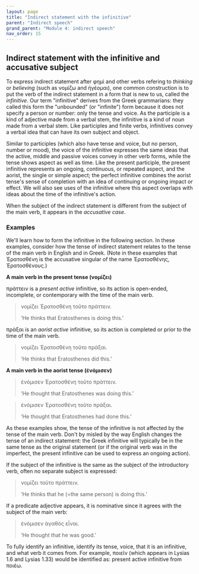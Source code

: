 ```yaml
---
layout: page
title: "Indirect statement with the infinitive"
parent: "Indirect speech"
grand_parent: "Module 4: indirect speech"
nav_order: 15
---
```


## Indirect statement with the infinitive and accusative subject

To express indirect statement after φημί and other verbs refering to *thinking* or *believing* (such as νομίζω and ἡγέομαι), one common construction is to put the verb of the indirect statement in a form that is new to us, called the  *infinitive*. Our term "infinitive" derives from the Greek grammarians: they called this form the "unbounded" (or "infinite") form because it does not specify a person or number: only the tense and voice. As the participle is a kind of adjective made from a verbal stem, the infinitive is a kind of noun made from a verbal stem. Like participles and finite verbs, infinitives convey a verbal idea that can have its own subject and object.

Similar to participles (which also have tense and voice, but no person, number or mood), the voice of the infinitive expresses the same ideas that the active, middle and passive voices convey in other verb forms, while the tense shows aspect as well as time. Like the present participle, the present infinitive represents an ongoing, continuous, or repeated aspect, and the aorist, the single or simple aspect; the perfect infinitive combines the aorist tense's sense of completion with an idea of continuing or ongoing impact or effect.  We will also see uses of the infinitive where this aspect overlaps with ideas about the time of the infinitive's action.

When the subject of the indirect statement is different from the subject of the main verb, it appears in the *accusative case*.
 
### Examples

We'll learn how to form the infinitive in the following section. In these examples, consider how the tense of indirect statement relates to the tense of the main verb in English and in Greek. (Note in these examples that Ἐρατοσθένη is the accusative singular of the name Ἐρατοσθένης, Ἐρατοσθένους.)

**A main verb in the present tense (νομίζει)** 

πράττειν is a *present active* infinitive, so its action is open-ended, incomplete, or contemporary with the time of the main verb.

> νομίζει Ἐρατοσθένη τοῦτο πράττειν.
>
> ‘He thinks that Eratosthenes is doing this.’


πράξαι is an *aorist active* infinitive, so its action is completed or prior to the time of the main verb.

> νομίζει Ἐρατοσθένη τοῦτο πράξαι. 
>
> ‘He thinks that Eratosthenes did this.’

**A main verb in the aorist tense (ἐνόμισεν)** 

> ἐνόμισεν Ἐρατοσθένη τοῦτο πράττειν. 
>
> ‘He thought that Eratosthenes was doing this.’

> ἐνόμισεν Ἐρατοσθένη τοῦτο πράξαι. 
>
> ‘He thought that Eratosthenes had done this.’


As these examples show, the tense of the infinitive is not affected by the tense of the main verb. Don't by misled by the way English changes the tense of an indirect statement: the Greek infinitive will typically be in the same tense as the original statement (or if the original verb was in the imperfect, the present infinitive can be used to express an ongoing action).

If the subject of the infinitive is the same as the subject of the introductory verb, often no separate subject is expressed:

> νομίζει τοῦτο πράττειν. 
>
>‘He thinks that he (=the same person) is doing this.’ 

If a predicate adjective appears, it is nominative since it agrees with the subject of the main verb:

> ἐνόμισεν ἀγαθὸς εἶναι. 
>
> ‘He thought that he was good.’


To fully identify an infinitive, identify its tense, voice, that it is an infinitive, and what verb it comes from. For example, ποιεῖν (which appears in Lysias 1.6 and Lysias 1.33) would be identified as: present active infinitive from ποιέω.

